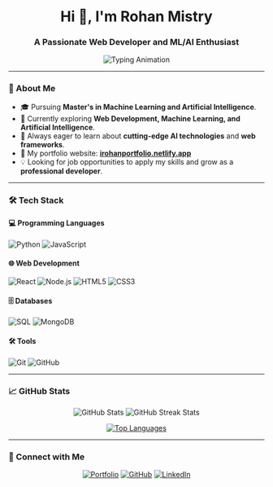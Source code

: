 <h1 align="center">Hi 👋, I'm Rohan Mistry</h1>
<h3 align="center">A Passionate Web Developer and ML/AI Enthusiast</h3>

<p align="center">
  <img src="https://readme-typing-svg.demolab.com?font=Fira+Code&size=24&duration=4000&pause=500&center=true&vCenter=true&width=435&lines=Machine+Learning+Researcher;Web+Developer+%26+Designer;Passionate+About+AI+%26+Technology" alt="Typing Animation"/>
</p>

---

### 🌟 About Me
- 🎓 Pursuing **Master's in Machine Learning and Artificial Intelligence**.
- 🔭 Currently exploring **Web Development, Machine Learning, and Artificial Intelligence**.
- 🌱 Always eager to learn about **cutting-edge AI technologies** and **web frameworks**.
- 🚀 My portfolio website: [**irohanportfolio.netlify.app**](https://irohanportfolio.netlify.app)
- 💡 Looking for job opportunities to apply my skills and grow as a **professional developer**.

---

### 🛠️ Tech Stack
#### 💻 Programming Languages
![Python](https://img.shields.io/badge/Python-3776AB?style=for-the-badge&logo=python&logoColor=white)
![JavaScript](https://img.shields.io/badge/JavaScript-F7DF1E?style=for-the-badge&logo=javascript&logoColor=black)

#### 🌐 Web Development
![React](https://img.shields.io/badge/React-20232A?style=for-the-badge&logo=react&logoColor=61DAFB)
![Node.js](https://img.shields.io/badge/Node.js-339933?style=for-the-badge&logo=nodedotjs&logoColor=white)
![HTML5](https://img.shields.io/badge/HTML5-E34F26?style=for-the-badge&logo=html5&logoColor=white)
![CSS3](https://img.shields.io/badge/CSS3-1572B6?style=for-the-badge&logo=css3&logoColor=white)

#### 🗄️ Databases
![SQL](https://img.shields.io/badge/SQL-4479A1?style=for-the-badge&logo=sqlite&logoColor=white)
![MongoDB](https://img.shields.io/badge/MongoDB-47A248?style=for-the-badge&logo=mongodb&logoColor=white)

#### 🛠️ Tools
![Git](https://img.shields.io/badge/Git-F05032?style=for-the-badge&logo=git&logoColor=white)
![GitHub](https://img.shields.io/badge/GitHub-181717?style=for-the-badge&logo=github&logoColor=white)

---

### 📈 GitHub Stats
<p align="center">
  <img src="https://github-readme-stats.vercel.app/api?username=rohanmistry231&show_icons=true&theme=radical" alt="GitHub Stats" />
  <img src="https://github-readme-streak-stats.herokuapp.com/?user=rohanmistry231&theme=radical" alt="GitHub Streak Stats" />
</p>

<p align="center">
  <a href="https://github.com/rohanmistry231/github-readme-stats">
    <img src="https://github-readme-stats.vercel.app/api/top-langs/?username=rohanmistry231&layout=compact&theme=radical" alt="Top Languages" />
  </a>
</p>

---

### 🔗 Connect with Me
<p align="center">
  <a href="https://irohanportfolio.netlify.app"><img src="https://img.shields.io/badge/Portfolio-FF5722?style=for-the-badge&logo=About.me&logoColor=white" alt="Portfolio"/></a>
  <a href="https://github.com/rohanmistry231"><img src="https://img.shields.io/badge/GitHub-181717?style=for-the-badge&logo=github&logoColor=white" alt="GitHub"/></a>
  <a href="https://linkedin.com/in/rohan-mistry-493987202"><img src="https://img.shields.io/badge/LinkedIn-0077B5?style=for-the-badge&logo=linkedin&logoColor=white" alt="LinkedIn"/></a>
</p>

